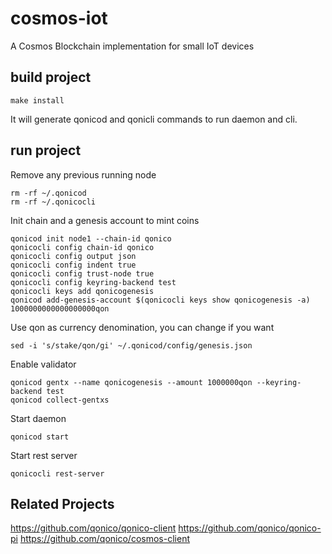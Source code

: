 # cosmos-iot
A Cosmos Blockchain implementation for small IoT devices

## build project

```
make install
```

It will generate qonicod and qonicli commands to run daemon and cli.

## run project

Remove any previous running node

```
rm -rf ~/.qonicod
rm -rf ~/.qonicocli
```

Init chain and a genesis account to mint coins
```
qonicod init node1 --chain-id qonico
qonicocli config chain-id qonico
qonicocli config output json
qonicocli config indent true
qonicocli config trust-node true
qonicocli config keyring-backend test
qonicocli keys add qonicogenesis
qonicod add-genesis-account $(qonicocli keys show qonicogenesis -a) 1000000000000000000qon
```

Use qon as currency denomination, you can change if you want

```
sed -i 's/stake/qon/gi' ~/.qonicod/config/genesis.json
```

Enable validator
```
qonicod gentx --name qonicogenesis --amount 1000000qon --keyring-backend test
qonicod collect-gentxs
```

Start daemon
```
qonicod start
```

Start rest server
```
qonicocli rest-server
```

## Related Projects
https://github.com/qonico/qonico-client
https://github.com/qonico/qonico-pi
https://github.com/qonico/cosmos-client
